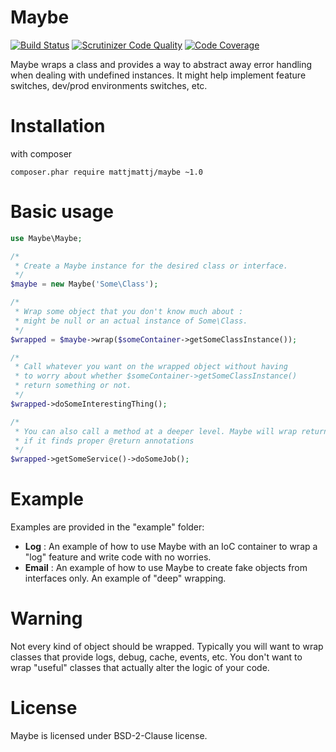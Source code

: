 Maybe
=========

[![Build Status](https://travis-ci.org/mattjmattj/maybe.svg)](https://travis-ci.org/mattjmattj/maybe)
[![Scrutinizer Code Quality](https://scrutinizer-ci.com/g/mattjmattj/maybe/badges/quality-score.png?b=master)](https://scrutinizer-ci.com/g/mattjmattj/maybe/?branch=master)
[![Code Coverage](https://scrutinizer-ci.com/g/mattjmattj/maybe/badges/coverage.png?b=master)](https://scrutinizer-ci.com/g/mattjmattj/maybe/?branch=master)

Maybe wraps a class and provides a way to abstract away error handling when dealing with undefined instances. It might help implement feature switches, dev/prod environments switches, etc.

# Installation

with composer

```
composer.phar require mattjmattj/maybe ~1.0
```

# Basic usage

```php
use Maybe\Maybe;

/*
 * Create a Maybe instance for the desired class or interface.
 */
$maybe = new Maybe('Some\Class');

/*
 * Wrap some object that you don't know much about : 
 * might be null or an actual instance of Some\Class.
 */
$wrapped = $maybe->wrap($someContainer->getSomeClassInstance());

/*
 * Call whatever you want on the wrapped object without having
 * to worry about whether $someContainer->getSomeClassInstance()
 * return something or not.
 */
$wrapped->doSomeInterestingThing();

/*
 * You can also call a method at a deeper level. Maybe will wrap returned types
 * if it finds proper @return annotations
 */
$wrapped->getSomeService()->doSomeJob();
```

# Example

Examples are provided in the "example" folder:

- **Log** : An example of how to use Maybe with an IoC container to wrap a "log" feature and write code with no worries.
- **Email** : An example of how to use Maybe to create fake objects from interfaces only. An example of "deep" wrapping.

# Warning

Not every kind of object should be wrapped. Typically you will want to wrap classes that provide logs, debug, cache, events, etc. You don't want to wrap "useful" classes that actually alter the logic of your code.

# License

Maybe is licensed under BSD-2-Clause license.
